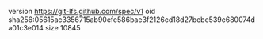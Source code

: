 version https://git-lfs.github.com/spec/v1
oid sha256:05615ac3356715ab90efe586bae3f2126cd18d27bebe539c680074da01c3e014
size 10845
